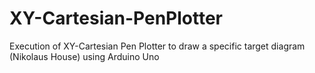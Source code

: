 # XY-Cartesian-PenPlotter
Execution of XY-Cartesian Pen Plotter to draw a specific target diagram (Nikolaus House) using Arduino Uno
